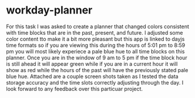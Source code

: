 # workday-planner

For this task I was asked to create a planner that changed colors consistent with time blocks that are in the past, present, and future.
I adjusted some color content tto make it a bit more pleasant but this app is linked to dayjs time formats so if you are viewing this during the hours of 5:01 pm to 8:59 pm you will most likely experiece a pale blue hue to all time blocks on this planner.  Once you are in the window of 9 am to 5 pm if the time block hour is still ahead it will appear green while if you are in a current hour it will show as red while the hours of the past will have the previously stated pale blue hue.  Attached are a couple screen shots taken as I tested the data storage accuracy and the time slots correctly adjusting through the day.  I look forward to any feedback over this particuar project.
